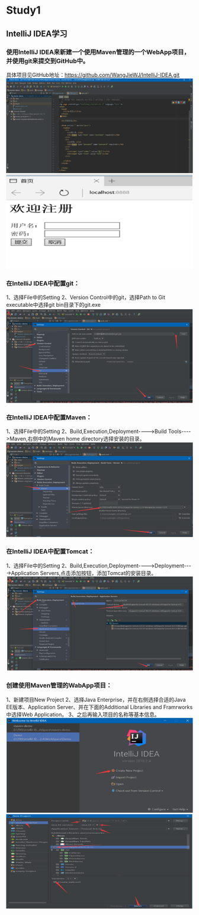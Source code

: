 # Study1
## IntelliJ IDEA学习

### 使用IntelliJ IDEA来新建一个使用Maven管理的一个WebApp项目，并使用git来提交到GitHub中。
   具体项目见GitHub地址：https://github.com/WangJieWJ/IntelliJ-IDEA.git
   ![IDEA界面](img/2.png)   ![效果图](img/3.png)
   
### 在IntelliJ IDEA中配置git：
   1、选择File中的Setting
   2、Version Control中的git，选择Path to Git executable中选择git bin目录下的git.exe
   ![Git配置](img/5.png)
### 在IntelliJ IDEA中配置Maven：
   1、选择File中的Setting
   2、Build,Execution,Deployment---->Build Tools---->Maven,右侧中的Maven home directory选择安装的目录。
   ![Maven配置](img/4.png)
### 在IntelliJ IDEA中配置Tomcat：
   1、选择File中的Setting
   2、Build,Execution,Deployment---->Deployment---->Application Servers,点击添加按钮，添加Tomcat的安装目录。
   ![Tomcat配置](img/6.png)
### 创建使用Maven管理的WabApp项目：
  1、新建项目New Project
  2、选择Java Enterprise，并在右侧选择合适的Java EE版本、Application Server、并在下面的Additional Libraries and Framrworks中选择Web Application。
  3、之后再输入项目的名称等基本信息。
   ![创建WebApp](img/7.png)
   ![创建WebApp](img/8.png)
